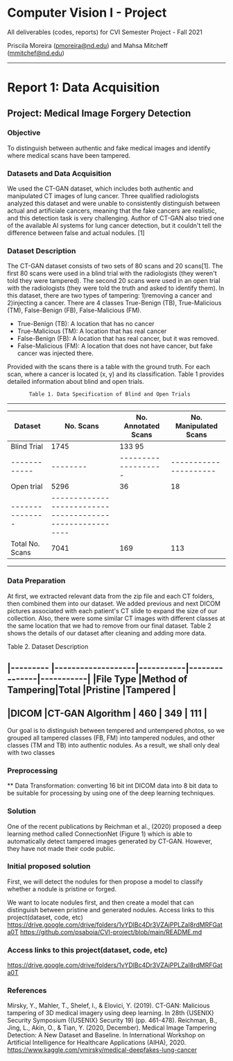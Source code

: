 # Computer Vision I - Project

All deliverables (codes, reports) for CVI Semester Project - Fall 2021

Priscila Moreira (pmoreira@nd.edu) and Mahsa Mitcheff (mmitchef@nd.edu)


_________________________________________________________________________

# Report 1: Data Acquisition

## Project: Medical Image Forgery  Detection


### Objective
To distinguish between authentic and fake medical images and identify where medical scans have been tampered. 


### Datasets and Data Acquisition
We used the CT-GAN dataset, which includes both authentic and manipulated CT images of lung cancer. Three qualified radiologists analyzed this dataset and were unable to consistently distinguish between actual and artificiale cancers, meaning that the fake cancers are realistic, and this detection task is very challenging. Author of CT-GAN also tried one of the available AI systems for lung cancer detection, but it couldn't tell the difference between false and actual nodules. [1]

### Dataset Description
The CT-GAN dataset consists of two sets of 80 scans and 20 scans[1]. The first 80 scans were used in a blind trial with the radiologists (they weren't told they were tampered). The second 20 scans were used in an open trial with the radiologists (they were told the truth and asked to identify them). In this dataset, there are two types of tampering: 1)removing a cancer and 2)injecting a cancer. There are 4 classes True-Benign (TB), True-Malicious (TM), False-Benign (FB), False-Malicious (FM). 
- True-Benign (TB): A location that has no cancer
- True-Malicious (TM): A location that has real cancer
- False-Benign (FB): A location that has real cancer, but it was removed.
- False-Malicious (FM): A location that does not have cancer, but fake cancer was injected there.

Provided with the scans there is a table with the ground truth. For each scan, where a cancer is located (x, y) and its classification. Table 1 provides detailed information about blind and open trials.


           Table 1. Data Specification of Blind and Open Trials 
-------------------------------------------------------------------------
| Dataset       |No. Scans | No. Annotated Scans | No. Manipulated Scans |
| ------------  | ---------| ------------------- | --------------------- |
| Blind Trial   |   1745   |        133                     95           |
| ------------  | -------- | ------------------- | --------------------- |
| Open trial    |   5296   |         36          |           18          | 
--------------- |--------------------------------------------------------|
|Total No. Scans|   7041   |        169          |           113         |
--------------------------------------------------------------------------


### Data Preparation
At first, we extracted relevant data from the zip file and each CT folders, then combined them into our dataset. We added previous and next DICOM pictures associated with each patient's CT slide to expand the size of our collection. Also, there were some similar CT images with different classes at the same location that we had to remove from our final dataset. Table 2 shows the details of our dataset after cleaning and adding more data.

Table 2. Dataset Description

|--------- |-------------------|-----------|---------------|-----------|
|File Type |Method of Tampering|Total      |Pristine       |Tampered   |
-----------------------------------------------------------------------
|DICOM     |CT-GAN Algorithm   |   460     |   349         | 111       |
-----------------------------------------------------------------------


Our goal is to distinguish between tempered and untempered photos, so we grouped all tampered classes (FB, FM) into tampered nodules, and other classes (TM and TB) into authentic nodules. As a result, we shall only deal with two classes

### Preprocessing
** Data Transformation: converting 16 bit int DICOM data into 8 bit data to be suitable for processing by using one of the deep learning techniques.

### Solution
One of the recent publications by Reichman et al., (2020) proposed a deep learning method called ConnectionNet (Figure 1) which is able to automatically detect tampered images generated by CT-GAN. However, they have not made their code public.


### Initial proposed solution
First, we will detect the nodules for then propose a model to classify whether a nodule is pristine or forged.

We want to locate nodules first, and then create a model that can distinguish between pristine and generated nodules.
Access links to this project(dataset, code, etc)
https://drive.google.com/drive/folders/1vYDlBc4Dr3VZAjPPLZaI8rdMRFGata0T
https://github.com/psaboia/CVI-project/blob/main/README.md

### Access links to this project(dataset, code, etc)
https://drive.google.com/drive/folders/1vYDlBc4Dr3VZAjPPLZaI8rdMRFGata0T


### References
Mirsky, Y., Mahler, T., Shelef, I., & Elovici, Y. (2019). CT-GAN: Malicious tampering of 3D medical imagery using deep learning. In 28th {USENIX} Security Symposium ({USENIX} Security 19) (pp. 461-478).
Reichman, B., Jing, L., Akin, O., & Tian, Y. (2020, December). Medical Image Tampering Detection: A New Dataset and Baseline. In International Workshop on Artificial Intelligence for Healthcare Applications (AIHA), 2020.
https://www.kaggle.com/ymirsky/medical-deepfakes-lung-cancer
